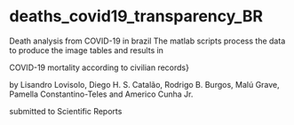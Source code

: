 # deaths_covid19_transparency_BR
Death analysis from COVID-19 in brazil
The matlab scripts process the data to produce the image tables and results in 

COVID-19 mortality according to civilian records}

by
Lisandro Lovisolo, Diego H. S. Catalão, Rodrigo B. Burgos, Malú Grave, Pamella Constantino-Teles and Americo Cunha Jr. 

submitted to 
Scientific Reports
